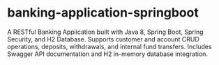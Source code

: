 # banking-application-springboot
A RESTful Banking Application built with Java 8, Spring Boot, Spring Security, and H2 Database.   Supports customer and account CRUD operations, deposits, withdrawals, and internal fund transfers.   Includes Swagger API documentation and H2 in-memory database integration.
